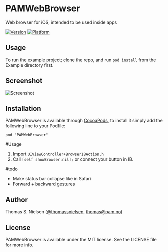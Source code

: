# PAMWebBrowser

Web browser for iOS, intended to be used inside apps

[![Version](http://cocoapod-badges.herokuapp.com/v/PAMWebBrowser/badge.png)](http://cocoadocs.org/docsets/PAMWebBrowser)
[![Platform](http://cocoapod-badges.herokuapp.com/p/PAMWebBrowser/badge.png)](http://cocoadocs.org/docsets/PAMWebBrowser)

## Usage

To run the example project; clone the repo, and run `pod install` from the Example directory first.

## Screenshot

![Screenshot](http://cl.ly/image/3c0F432p1808/screenshot.png)

## Installation

PAMWebBrowser is available through [CocoaPods](http://cocoapods.org), to install
it simply add the following line to your Podfile:

    pod "PAMWebBrowser"

#Usage

1. Import `UIViewController+BrowserIBAction.h`
2. Call `[self showBrowser:nil];` or connect your button in IB.

#todo

* Make status bar collapse like in Safari
* Forward + backward gestures

## Author

Thomas S. Nielsen ([@thomassnielsen](https://twitter.com/thomassnielsen), [thomas@pam.no](mailto:thomas@pam.no))
## License

PAMWebBrowser is available under the MIT license. See the LICENSE file for more info.
